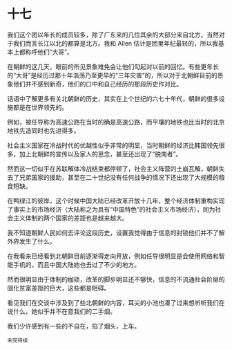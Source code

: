 # 十七

我们这个团以年长的成员较多，除了广东来的几位其余的大部分来自北方，当然对于我们而言长江以北的都算是北方。我和 Allen 估计是团里年纪最轻的，所以我基本上都称呼他们“大哥”。

在朝鲜的这几天，眼前的所见景象难免会让他们勾起对以前的回忆。有些更年长的“大哥”是经历过那十年浩荡乃至更早的“三年灾害”的，所以对于北朝鲜目前的景象他们并不感到新奇，他们的口中和自己经历的那段历史作对比。

话语中了解更多有关北朝鲜的历史，其实在上个世纪的六七十年代，朝鲜的很多设施都是在世界领先的。



例如，被任导称为高速公路在当时的确是高速公路，而平壤的地铁也比当时的北京地铁先造同时也先进得多。

社会主义国家在冷战时代的优越性似乎非常的明显，当时朝鲜的经济比韩国领先很多，加上北朝鲜的宣传以及家人的思念，甚至还出现了“脱南者”。

然而这一切似乎在苏联解体冷战结束都停顿了，社会主义阵营的土崩瓦解，朝鲜失去了兄弟国家的援助，甚至在二十世纪没有任何战争的情况下还出现了大规模的粮食短缺。

在鸭绿江的彼岸，这个时候中国大陆已经改革开放十几年，整个经济体制重构实现了事实上的市场经济（大陆称之为具有“中国特色”的社会主义市场经济），同为社会主义体制的两个国家的差距也是越来越大。

我不知道朝鲜人民如何去评论这段历史，设置我觉得由于信息的封锁他们并不了解外界发生了什么。

在我看来已经看到北朝鲜目前逐渐得走向开放，例如任导很明显是会使用网络和智能手机的，而且中国大陆她也去过了不少的地方。



然而很明显由于体制的枷锁，改革的脚步明显还不够快，信息的不流通社会阶层的固化贫富差距的巨大，这些都是阻碍。

看见我们在交谈中涉及到了些北朝鲜的内容，耳尖的小池也凑了过来想听听我们在说什么，她似乎并不在意我们的二手烟。

我们少许感到有一些的不自在，掐了烟头，上车。

`未完待续`
